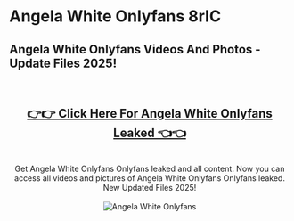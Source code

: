 # Angela White Onlyfans 8rIC

<h2>Angela White Onlyfans Videos And Photos - Update Files 2025!</h2>
<br>
<div align="center">
<h2><a href="https://213.232.235.80/live/video.php?q=angela-white-onlyfans" rel="nofollow">👉👉 Click Here For Angela White Onlyfans Leaked 👈👈</a></h2>

<br>
Get Angela White Onlyfans Onlyfans leaked and all content. Now you can access all videos and pictures of Angela White Onlyfans Onlyfans leaked. New Updated Files 2025!
<br>
<br>
<a href="https://213.232.235.80/live/video.php?q=angela-white-onlyfans" rel="nofollow" data-target="animated-image.originalLink"><img src="https://i.imgur.com/dJHk4Zq.gif" alt="Angela White Onlyfans" style="max-width: 100%; display: inline-block;" data-target="animated-image.originalImage"></a>
</div>
<br>